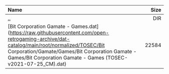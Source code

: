 |Name|Size|
|:---|---:|
|[..](../index.html)|DIR|
|[Bit Corporation Gamate - Games.dat](https://raw.githubusercontent.com/open-retrogaming-archive/dat-catalog/main/root/normalized/TOSEC/Bit Corporation/Gamate/Games/Bit Corporation Gamate - Games/Bit Corporation Gamate - Games (TOSEC-v2021-07-25_CM).dat)|22584|
